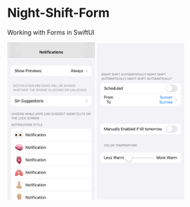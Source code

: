 # Night-Shift-Form
Working with Forms in SwiftUI
<p float="left">
<img src="/sc1.png" width="200" />
<img src="/sc2.png" width="200" />
</p>
